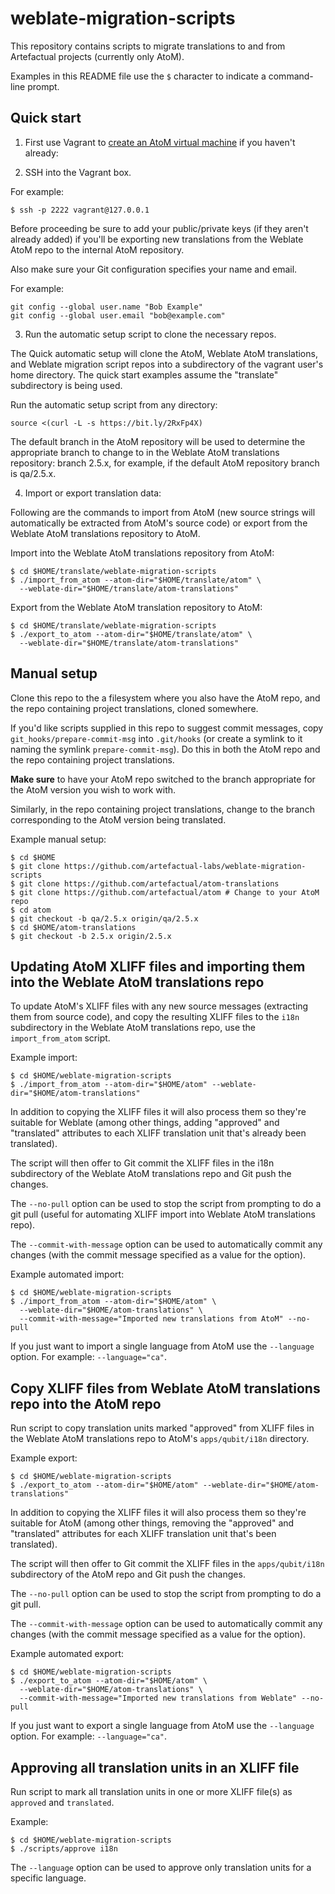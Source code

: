 # weblate-migration-scripts

This repository contains scripts to migrate translations to and from
Artefactual projects (currently only AtoM).

Examples in this README file use the `$` character to indicate a command-line
prompt.


Quick start
-----------

1) First use Vagrant to [create an AtoM virtual machine][1] if you haven't already:

[1]:https://www.accesstomemory.org/en/docs/2.5/dev-manual/env/vagrant/#dev-env-vagrant 

2) SSH into the Vagrant box.

For example:

    $ ssh -p 2222 vagrant@127.0.0.1

Before proceeding be sure to add your public/private keys (if they aren't
already added) if you'll be exporting new translations from the Weblate AtoM
repo to the internal AtoM repository.

Also make sure your Git configuration specifies your name and email.

For example:

    git config --global user.name "Bob Example"
    git config --global user.email "bob@example.com"

3) Run the automatic setup script to clone the necessary repos.

The Quick automatic setup will clone the AtoM, Weblate AtoM translations, and
Weblate migration script repos into a subdirectory of the vagrant user's  home
directory. The quick start examples assume the "translate" subdirectory is
being used.

Run the automatic setup script from any directory:

    source <(curl -L -s https://bit.ly/2RxFp4X)

The default branch in the AtoM repository will be used to determine the
appropriate branch to change to in the Weblate AtoM translations repository:
branch 2.5.x, for example, if the default AtoM repository branch is qa/2.5.x.

4) Import or export translation data:

Following are the commands to import from AtoM (new source strings
will automatically be extracted from AtoM's source code) or export from
the Weblate AtoM translations repository to AtoM.

Import into the Weblate AtoM translations repository from AtoM:

    $ cd $HOME/translate/weblate-migration-scripts
    $ ./import_from_atom --atom-dir="$HOME/translate/atom" \
      --weblate-dir="$HOME/translate/atom-translations"

Export from the Weblate AtoM translation repository to AtoM:

    $ cd $HOME/translate/weblate-migration-scripts 
    $ ./export_to_atom --atom-dir="$HOME/translate/atom" \
      --weblate-dir="$HOME/translate/atom-translations"


Manual setup
------------

Clone this repo to the a filesystem where you also have the AtoM repo, and the
repo containing project translations, cloned somewhere.

If you'd like scripts supplied in this repo to suggest commit messages, copy
`git_hooks/prepare-commit-msg` into `.git/hooks` (or create a symlink to it
naming the symlink `prepare-commit-msg`). Do this in both the AtoM repo and the
repo containing project translations.

**Make sure** to have your AtoM repo switched to the branch appropriate for the
AtoM version you wish to work with.

Similarly, in the repo containing project translations, change to the branch
corresponding to the AtoM version being translated.

Example manual setup:

    $ cd $HOME
    $ git clone https://github.com/artefactual-labs/weblate-migration-scripts
    $ git clone https://github.com/artefactual/atom-translations
    $ git clone https://github.com/artefactual/atom # Change to your AtoM repo
    $ cd atom
    $ git checkout -b qa/2.5.x origin/qa/2.5.x
    $ cd $HOME/atom-translations
    $ git checkout -b 2.5.x origin/2.5.x



Updating AtoM XLIFF files and importing them into the Weblate AtoM translations repo
------------------------------------------------------------------------------------

To update AtoM's XLIFF files with any new source messages (extracting them from
source code), and copy the resulting XLIFF files to the `i18n` subdirectory in
the Weblate AtoM translations repo, use the `import_from_atom` script.

Example import:

    $ cd $HOME/weblate-migration-scripts
    $ ./import_from_atom --atom-dir="$HOME/atom" --weblate-dir="$HOME/atom-translations"

In addition to copying the XLIFF files it will also process them so they're
suitable for Weblate (among other things, adding "approved" and "translated"
attributes to each XLIFF translation unit that's already been translated).

The script will then offer to Git commit the XLIFF files in the i18n
subdirectory of the Weblate AtoM translations repo and Git push the changes.

The `--no-pull` option can be used to stop the script from prompting to do a
git pull (useful for automating XLIFF import into Weblate AtoM translations
repo).

The `--commit-with-message` option can be used to automatically commit any
changes (with the commit message specified as a value for the option).

Example automated import:

    $ cd $HOME/weblate-migration-scripts
    $ ./import_from_atom --atom-dir="$HOME/atom" \
      --weblate-dir="$HOME/atom-translations" \
      --commit-with-message="Imported new translations from AtoM" --no-pull

If you just want to import a single language from AtoM use the `--language`
option. For example: `--language="ca"`.


Copy XLIFF files from Weblate AtoM translations repo into the AtoM repo
-----------------------------------------------------------------------

Run script to copy translation units marked "approved" from XLIFF files in the
Weblate AtoM translations repo to AtoM's `apps/qubit/i18n` directory.

Example export:

    $ cd $HOME/weblate-migration-scripts 
    $ ./export_to_atom --atom-dir="$HOME/atom" --weblate-dir="$HOME/atom-translations"

In addition to copying the XLIFF files it will also process them so they're 
suitable for AtoM (among other things, removing the "approved" and "translated" 
attributes for each XLIFF translation unit that's been translated).

The script will then offer to Git commit the XLIFF files in the
`apps/qubit/i18n` subdirectory of the AtoM repo and Git push the changes.

The `--no-pull` option can be used to stop the script from prompting to do a
git pull.

The `--commit-with-message` option can be used to automatically commit any
changes (with the commit message specified as a value for the option).

Example automated export:

    $ cd $HOME/weblate-migration-scripts
    $ ./export_to_atom --atom-dir="$HOME/atom" \
      --weblate-dir="$HOME/atom-translations" \
      --commit-with-message="Imported new translations from Weblate" --no-pull

If you just want to export a single language from AtoM use the `--language` 
option. For example: `--language="ca"`.


Approving all translation units in an XLIFF file
------------------------------------------------

Run script to mark all translation units in one or more XLIFF file(s) as `approved`
and `translated`.

Example:

    $ cd $HOME/weblate-migration-scripts
    $ ./scripts/approve i18n

The `--language` option can be used to approve only translation units for a
specific language.
